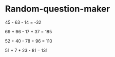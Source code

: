 # Random-question-maker
45 - 63 - 14 = -32

69 + 96 - 17 + 37 = 185

52 + 40 - 78 + 96 = 110

51 + 7 * 23 - 81 = 131

